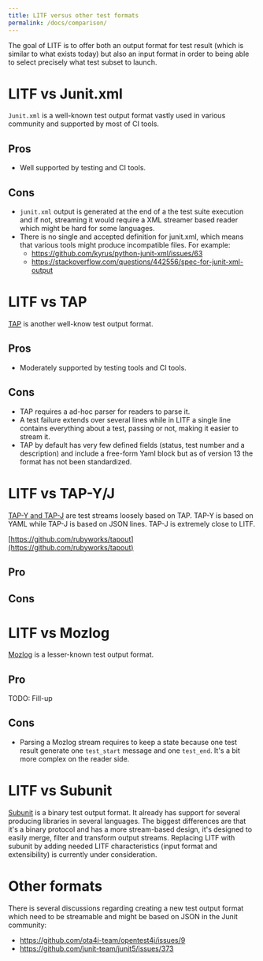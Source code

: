 ```yaml
---
title: LITF versus other test formats
permalink: /docs/comparison/
---
```


The goal of LITF is to offer both an output format for test result (which is similar to what exists today) but also an input format in order to being able to select precisely what test subset to launch.

# LITF vs Junit.xml

`Junit.xml` is a well-known test output format vastly used in various community and supported by most of CI tools.

## Pros

- Well supported by testing and CI tools.

## Cons

- `junit.xml` output is generated at the end of a the test suite execution and if not, streaming it would require a XML streamer based reader which might be hard for some languages.
- There is no single and accepted definition for junit.xml, which means that various tools might produce incompatible files. For example:
    - https://github.com/kyrus/python-junit-xml/issues/63
    - https://stackoverflow.com/questions/442556/spec-for-junit-xml-output

# LITF vs TAP

[TAP](http://testanything.org/) is another well-know test output format.

## Pros

- Moderately supported by testing tools and CI tools.

## Cons

- TAP requires a ad-hoc parser for readers to parse it.
- A test failure extends over several lines while in LITF a single line contains everything about a test, passing or not, making it easier to stream it.
- TAP by default has very few defined fields (status, test number and a description) and include a free-form Yaml block but as of version 13 the format has not been standardized.

# LITF vs TAP-Y/J

[TAP-Y and TAP-J](https://github.com/rubyworks/tapout/wiki/TAP-Y-J-Specification) are test streams loosely based on TAP. TAP-Y is based on YAML while TAP-J is based on JSON lines. TAP-J is extremely close to LITF.

[https://github.com/rubyworks/tapout](https://github.com/rubyworks/tapout)

## Pro

## Cons


# LITF vs Mozlog

[Mozlog](https://firefox-source-docs.mozilla.org/mozbase/mozlog.html#data-format) is a lesser-known test output format.

## Pro

TODO: Fill-up

## Cons

- Parsing a Mozlog stream requires to keep a state because one test result generate one `test_start` message and one `test_end`. It's a bit more complex on the reader side.

# LITF vs Subunit

[Subunit](https://github.com/testing-cabal/subunit) is a binary test output format. It already has support for several producing libraries in several languages. The biggest differences are that it's a binary protocol and has a more stream-based design, it's designed to easily merge, filter and transform output streams. Replacing LITF with subunit by adding needed LITF characteristics (input format and extensibility) is currently under consideration.

# Other formats

There is several discussions regarding creating a new test output format which need to be streamable and might be based on JSON in the Junit community:
- https://github.com/ota4j-team/opentest4j/issues/9
- https://github.com/junit-team/junit5/issues/373